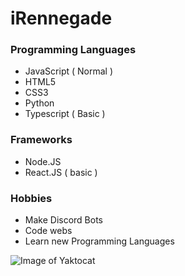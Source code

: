 # iRennegade
### Programming Languages
* JavaScript ( Normal )
* HTML5
* CSS3
* Python
* Typescript ( Basic )

### Frameworks
* Node.JS
* React.JS ( basic )

### Hobbies
* Make Discord Bots
* Code webs
* Learn new Programming Languages

![Image of Yaktocat](https://res.cloudinary.com/practicaldev/image/fetch/s--uqRmMHM---/c_imagga_scale,f_auto,fl_progressive,h_1080,q_auto,w_1080/https://dev-to-uploads.s3.amazonaws.com/i/2re7bewq15mpw0ghmmnd.png)
